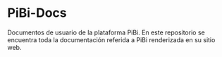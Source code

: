 # PiBi-Docs
Documentos de usuario de la plataforma PiBi. En este repositorio se encuentra toda la documentación referida a PiBi renderizada en su sitio web.